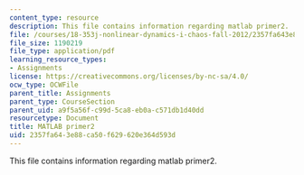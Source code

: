 ```yaml
---
content_type: resource
description: This file contains information regarding matlab primer2.
file: /courses/18-353j-nonlinear-dynamics-i-chaos-fall-2012/2357fa643e88ca50f629620e364d593d_MIT18_353JF12_matlabPrim_2.pdf
file_size: 1190219
file_type: application/pdf
learning_resource_types:
- Assignments
license: https://creativecommons.org/licenses/by-nc-sa/4.0/
ocw_type: OCWFile
parent_title: Assignments
parent_type: CourseSection
parent_uid: a9f5a56f-c99d-5ca8-eb0a-c571db1d40dd
resourcetype: Document
title: MATLAB primer2
uid: 2357fa64-3e88-ca50-f629-620e364d593d
---
```

This file contains information regarding matlab primer2.
